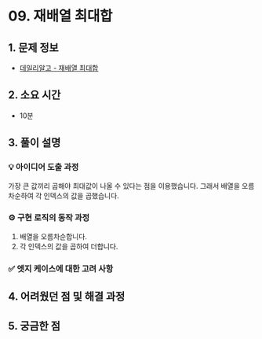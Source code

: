 # 09. 재배열 최대합

## 1. 문제 정보
- [데일리알고 - 재배열 최대합](https://dailyalgo.kr/ko/problems/191)

## 2. 소요 시간
- 10분

## 3. 풀이 설명
### 💡 아이디어 도출 과정

가장 큰 값끼리 곱해야 최대값이 나올 수 있다는 점을 이용했습니다.
그래서 배열을 오름차순하여 각 인덱스의 값을 곱했습니다.


### ⚙️ 구현 로직의 동작 과정

1. 배열을 오름차순합니다.
2. 각 인덱스의 값을 곱하여 더합니다.


### ✅ 엣지 케이스에 대한 고려 사항

## 4. 어려웠던 점 및 해결 과정

## 5. 궁금한 점


